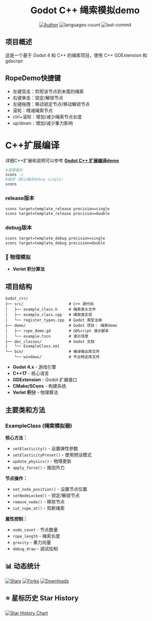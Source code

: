 <div align=center>
<h1>Godot C++ 绳索模拟demo</h1>
<a href="https://github.com/fantasywoc/Godot-Rope-Extension?tab=readme-ov-file"><img src="https://img.shields.io/badge/Author-Fantasy-orange" alt="Author" /></a>
<img src="https://img.shields.io/github/languages/count/fantasywoc/Godot-Rope-Extension" alt="languages-count" />

<img src="https://img.shields.io/github/last-commit/fantasywoc/Godot-Rope-Extension" alt="last-commit" />

</div>

##  项目概述

这是一个基于 Godot 4 和 C++ 的绳索项目，使用 C++ GDExtension  和 gdscript

## RopeDemo快捷键

- 左键双击：剪短该节点到末尾的绳索
- 右键单击：锁定/解锁节点
- 左键拖拽：移动锁定节点/移动解锁节点
- 滚轮：增减绳索节点
- ctrl+滚轮：增加/减少绳索节点长度
- up/down：增加/减少重力影响

# C++扩展编译
详细C++扩展和说明可以参考       **[Godot C++ 扩展编译demo](https://github.com/fantasywoc/godot_cpp_extension)**

```bash
#清理缓存
scons -c
#编译（默认编译debug single）
scons
```
### release版本
```bash
scons target=template_release precision=single
scons target=template_release precision=double

```


### debug版本
```bash
scons target=template_debug precision=single
scons target=template_debug precision=double
```

  
### 🎯 物理模拟
- **Verlet 积分算法** 

## 项目结构

```
Godot_c++/
├── src/                    # C++ 源代码
│   ├── example_class.h     # 绳索类头文件
│   ├── example_class.cpp   # 绳索类实现
│   └── register_types.cpp  # Godot 类型注册
├── demo/                   # Godot 项目： 绳索demo
│   ├── rope_demo.gd        # GDScript 演示脚本
│   └── example.tscn        # 演示场景
├── doc_classes/            # Godot 文档
│   └── ExampleClass.xml    
└── bin/                    # 编译输出库文件
    └── windows/            # 平台特定库文件
```

- **Godot 4.x** - 游戏引擎
- **C++17** - 核心语言
- **GDExtension** - Godot 扩展接口
- **CMake/SCons** - 构建系统
- **Verlet 积分** - 物理算法

## 主要类和方法

### ExampleClass (绳索模拟器)

**核心方法：**
- `setElasticity()` - 设置弹性参数
- `setElasticityPreset()` - 使用预设模式
- `update_physics()` - 物理更新
- `apply_force()` - 施加外力

**节点操作：**
- `set_node_position()` - 设置节点位置
- `setNodeLocked()` - 锁定/解锁节点
- `remove_node()` - 移除节点
- `cut_rope_at()` - 剪断绳索

**属性控制：**
- `node_count` - 节点数量 
- `rope_length` - 绳索长度
- `gravity` - 重力向量
- `debug_draw` - 调试绘制






## 📊 动态统计
[![Stars](https://img.shields.io/github/stars/fantasywoc/Godot-Rope-Extension?label=Stars&color=yellow&logo=github)](https://github.com/fantasywoc/Vimag/stargazers)
[![Forks](https://img.shields.io/github/forks/fantasywoc/Godot-Rope-Extension?label=Forks&color=blue&logo=github)](https://github.com/fantasywoc/Vimag/network/members)
[![Downloads](https://img.shields.io/github/downloads/fantasywoc/Godot-Rope-Extension/total?label=Downloads)](https://github.com/fantasywoc/Godot-Rope-Extension/releases)
## ⭐ 星标历史 Star History
<a href="https://star-history.com/#fantasywoc/Godot-Rope-Extension&Date"> 
<picture>   
<source media="(prefers-color-scheme: dark)" srcset="https://api.star-history.com/svg?repos=fantasywoc/Godot-Rope-Extension&type=Date&theme=dark" />   
<source media="(prefers-color-scheme: light)" srcset="https://api.star-history.com/svg?repos=fantasywoc/Godot-Rope-Extension&type=Date" />   
<img alt="Star History Chart" src="https://api.star-history.com/svg?repos=fantasywoc/Godot-Rope-Extension&type=Date" /> 
</picture>
</a>




        
